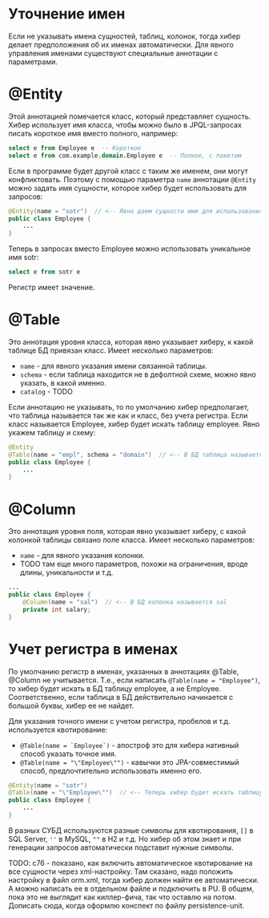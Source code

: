 # Уточнение имен

Если не указывать имена сущностей, таблиц, колонок, тогда хибер делает предположения об их именах автоматически. Для явного управления именами существуют специальные аннотации с параметрами.

# @Entity

Этой аннотацией помечается класс, который представляет сущность. Хибер использует имя класса, чтобы можно было в JPQL-запросах писать короткое имя вместо полного, например:

```sql
select e from Employee e  -- Короткое
select e from com.example.domain.Employee e  -- Полное, с пакетом
```

Если в программе будет другой класс с таким же именем, они могут конфликтовать. Поэтому с помощью параметра `name` аннотации `@Entity` можно задать имя сущности, которое хибер будет использовать для запросов:

```java
@Entity(name = "sotr")  // <-- Явно даем сущности имя для использования в JPQL
public class Employee {
    ...
}
```

Теперь в запросах вместо Employee можно использовать уникальное имя sotr:

```sql
select e from sotr e
```

Регистр имеет значение.

# @Table

Это аннотация уровня класса, которая явно указывает хиберу, к какой таблице БД привязан класс. Имеет несколько параметров:

* `name` - для явного указания имени связанной таблицы.
* `schema` - если таблица находится не в дефолтной схеме, можно явно указать, в какой именно.
* `catalog` - TODO

Если аннотацию не указывать, то по умолчанию хибер предполагает, что таблица называется так же как и класс, без учета регистра. Если класс называется Employee, хибер будет искать таблицу employee. Явно укажем таблицу и схему:

```java
@Entity
@Table(name = "empl", schema = "domain")  // <-- В БД таблица называется empl и находится в схеме domain
public class Employee {
    ...
}
```

# @Column

Это аннотация уровня поля, которая явно указывает хиберу, с какой колонкой таблицы связано поле класса. Имеет несколько параметров:

* `name` - для явного указания колонки.
* TODO там еще много параметров, похожи на ограничения, вроде длины, уникальности и т.д.

```java
...
public class Employee {
    @Column(name = "sal")  // <-- В БД колонка называется sal
    private int salary;
}
```

# Учет регистра в именах

По умолчанию регистр в именах, указанных в аннотациях @Table, @Column не учитывается. Т.е., если написать `@Table(name = "Employee")`, то хибер будет искать в БД таблицу employee, а не Employee. Соответственно, если таблица в БД действительно начинается с большой буквы, хибер ее не найдет.

Для указания точного имени с учетом регистра, пробелов и т.д. используется квотирование:

* ``@Table(name = `Employee`)`` - апостроф это для хибера нативный способ указать точное имя.
* `@Table(name = "\"Employee\"")` - кавычки это JPA-совместимый способ, предпочтительно использовать именно его.

```java
@Entity(name = "sotr")
@Table(name = "\"Employee\"")  // <-- Теперь хибер будет искать таблицу Employee, а не employee
public class Employee {
    ...
}
```

В разных СУБД используются разные символы для квотирования, `[]` в SQL Server, `''` в MySQL, `""` в H2 и т.д. Но хибер об этом знает и при генерации запросов автоматически подставит нужные символы.

TODO: c76 - показано, как включить автоматическое квотирование на все сущности через xml-настройку. Там сказано, надо положить настройку в файл orm.xml, тогда хибер должен найти ее автоматически. А можно написать ее в отдельном файле и подключить в PU. В общем, пока это не выглядит как киллер-фича, так что оставлю на потом. Дописать сюда, когда оформлю конспект по файлу persistence-unit.